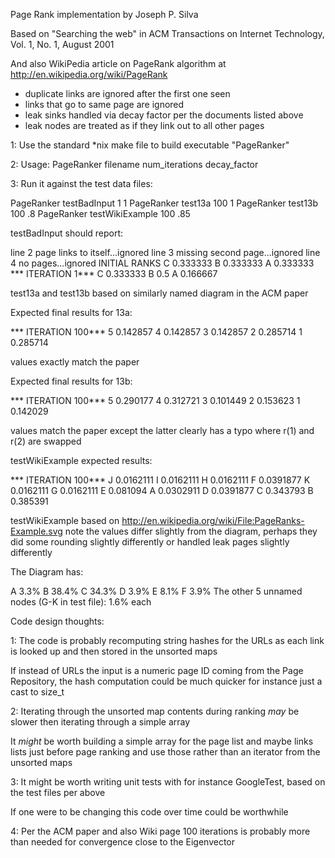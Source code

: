 
Page Rank implementation by Joseph P. Silva

Based on "Searching the web"
in ACM Transactions on Internet Technology, Vol. 1, No. 1, August 2001

And also WikiPedia article on PageRank algorithm at http://en.wikipedia.org/wiki/PageRank

- duplicate links are ignored after the first one seen
- links that go to same page are ignored
- leak sinks handled via decay factor per the documents listed above
- leak nodes are treated as if they link out to all other pages

1: Use the standard *nix make file to build executable "PageRanker"

2: Usage: PageRanker filename num_iterations decay_factor

3: Run it against the test data files:

PageRanker testBadInput 1 1
PageRanker test13a 100 1
PageRanker test13b 100 .8
PageRanker testWikiExample 100 .85


testBadInput should report:

line 2 page links to itself...ignored
line 3 missing second page...ignored
line 4 no pages...ignored
INITIAL RANKS 
C 0.333333
B 0.333333
A 0.333333
*** ITERATION 1***
C 0.333333
B 0.5
A 0.166667


test13a and test13b based on similarly named diagram in the ACM paper

Expected final results for 13a:

*** ITERATION 100***
5 0.142857
4 0.142857
3 0.142857
2 0.285714
1 0.285714

values exactly match the paper


Expected final results for 13b:

*** ITERATION 100***
5 0.290177
4 0.312721
3 0.101449
2 0.153623
1 0.142029

values match the paper except the latter clearly has a typo where r(1) and r(2) are swapped


testWikiExample expected results:

*** ITERATION 100***
J 0.0162111
I 0.0162111
H 0.0162111
F 0.0391877
K 0.0162111
G 0.0162111
E 0.081094
A 0.0302911
D 0.0391877
C 0.343793
B 0.385391

testWikiExample based on http://en.wikipedia.org/wiki/File:PageRanks-Example.svg
note the values differ slightly from the diagram, perhaps they did some rounding slightly differently
or handled leak pages slightly differently

The Diagram has:

A  3.3%
B 38.4%
C 34.3%
D  3.9%
E  8.1%
F  3.9%
The other 5 unnamed nodes (G-K in test file): 1.6% each


Code design thoughts:

1: The code is probably recomputing string hashes for the URLs as each link is looked up and then stored in the unsorted maps

If instead of URLs the input is a numeric page ID coming from the Page Repository, the hash computation could be much quicker
for instance just a cast to size_t

2: Iterating through the unsorted map contents during ranking *may* be slower then iterating through a simple array

It *might* be worth building a simple array for the page list and maybe links lists just before page ranking and
use those rather than an iterator from the unsorted maps

3: It might be worth writing unit tests with for instance GoogleTest, based on the test files per above

If one were to be changing this code over time could be worthwhile

4: Per the ACM paper and also Wiki page 100 iterations is probably more than needed for convergence close to the Eigenvector




